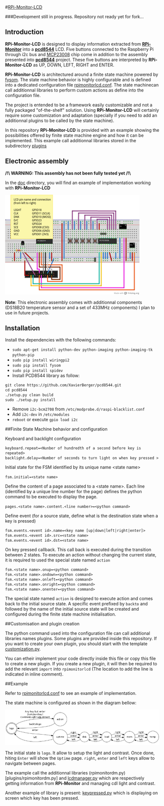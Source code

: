 #[RPi-Monitor-LCD](http://rpi-experiences.blogspot.fr/)

###Development still in progress. Repository not ready yet for fork...

## Introduction
**RPi-Monitor-LCD** is designed to display information extracted from [**RPi-Monitor**](https://github.com/XavierBerger/RPi-Monitor) into a [**pcd8544**](https://github.com/XavierBerger/pcd8544) LCD.
Five buttons connected to the Raspberry Pi through i2c bus and [MCP23008](doc/mcp23008.pdf) chip come in addition to the assembly presented into [**pcd8544**](https://github.com/XavierBerger/pcd8544) project. These five buttons are interpreted by **RPi-Monitor-LCD** as UP, DOWN, LEFT, RIGHT and ENTER.

**RPi-Monitor-LCD** is architectured around a finite state machine powered by [fysom](https://github.com/mriehl/fysom). The state machine behavior is highly configurable and is defined into a dedicated configuration file [rpimonitorlcd.conf](rpimonitorlcd.conf). The state machinecan call additionnal libraries to perform custom actions as define into the configuration file.

The project is entended to be a framework easily customizable and not a fully packaged "of-the-shelf" solution. Using **RPi-Monitor-LCD** will certainly require some customization and adaptation (specially if you need to add an additionnal plugins to be called by the state machine).

In this repository **RPi-Monitor-LCD** is provided with an example showing the possibilities offered by finite state machine engine and how it can be implemented. This example call additionnal libraries stored in the subdirectory [plugins](plugins)

## Electronic assembly

**/!\ WARNING: This assembly has not been fully tested yet /!\\**

In the [doc](https://github.com/XavierBerger/RPi-Monitor-LCD/tree/master/doc) directory, you will find an example of implementation working with **RPi-Monitor-LCD**

[![bb](doc/thumb_RPi-Monitor-LCD_bb.png)](doc/thumb_RPi-Monitor-LCD_bb.png)

**Note**: This electronic assembly comes with additionnal components (DS18B20 temperature sensor and a set of 433MHz components) I plan to use in future projects.

## Installation

Install the dependencies with the following commands:

  * `sudo apt-get install python-dev python-imaging python-imaging-tk python-pip`
  * `sudo pip install wiringpi2`
  * `sudo pip install fysom`
  * `sudo pip install spidev`
  * Install PCD8544 library as follow:

```
git clone https://github.com/XavierBerger/pcd8544.git
cd pcd8544
./setup.py clean build 
sudo ./setup.py install
```

  * Remove `i2c-bcm2708` from `/etc/modprobe.d/raspi-blacklist.conf`
  * Add `i2c-dev` in `/etc/modules`
  * `reboot` or execute `gpio load i2c`
  
##Finite State Machine behavior and configuration

Keyboard and backlight configuration

```
keyboard.repeat=<Nunber of hundredth of a second before key is repeated>
backlight.delay=<Number of seconds to turn light on when key pressed >
```

Initial state for the FSM identified by its unique name &lt;state name&gt;

`fsm.initial=<state name>`

Define the content of a page associated to a &lt;state name&gt;. Each line (identified by a unique line number for the page) defines the python command to be executed to display the page.

`pages.<state name>.content.<line number>=<python command>`

Define event (for a source state, define what is the destination state when a key is pressed)
```
fsm.events.<event id>.name=<key name [up|down|left|right|enter]>
fsm.events.<event id>.src=<state name>
fsm.events.<event id>.dst=<state name>
```

On key pressed callback. This call back is executed during the transition between 2 states. To execute an action without changing the current state, it is required to used the special state named ```action```
```
fsm.<state name>.onup=<python command>
fsm.<state name>.ondown=<python command>
fsm.<state name>.onleft=<python command>
fsm.<state name>.onright=<python command>
fsm.<state name>.onenter=<python command>
```

The special state named ```action``` is designed to execute action and comes back to the initial source state. A specific event prefixed by ```backto``` and followed by the name of the initial source state will be created and configured during the finite state machine initialisation.

##Customisation and plugin creation

The python command used into the configuration file can call additional libraries names plugins. Some plugins are provided inside this repository. If you want to create your own plugin, you should start with the template [customization.py](plugins/customization.py).

You can etheir implement your code directly inside this file or copy this file to create a new plugin. If you create a new plugin, it will then be required to add the relevant ```import``` into ```rpimonitorlcd``` (The location to add the line is indicated in inline comment).

##Example

Refer to [rpimonitorlcd.conf](rpimonitorlcd.conf) to see an example of implementation. 

The state machine is configured as shown in the diagram bellow:

![fsm](doc/rpimonitorlcd.png)

The initial state is ```logo```. It allow to setup the light and contrast. Once done, hiting ```Enter``` will show the ```Uptime``` page. ```right```, ```enter``` and ```left``` keys allow to navigate between pages.

The example call the additionnal libraries (rpimonitordm.py)[plugins/rpimonitordm.py] and [lcdmanager.py](plugins/lcdmanager.py) which are respectively getting information from **RPi-Monitor** and managing cdl light and contrast.

Another example of library is present: [keypressed.py](plugins/keypressed.py) which is displaying on screen which key has been pressed.
